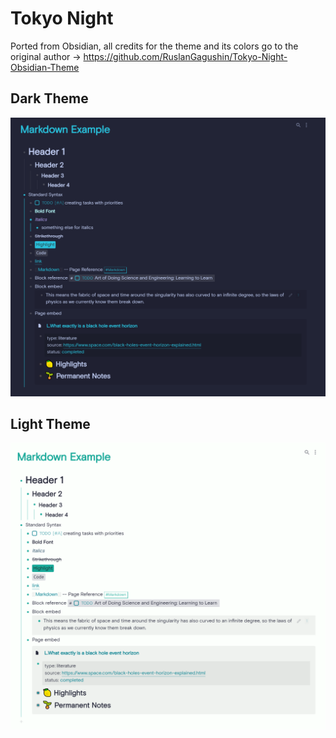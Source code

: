 
# Tokyo Night
Ported from Obsidian, all credits for the theme and its colors go to the original author -> https://github.com/RuslanGagushin/Tokyo-Night-Obsidian-Theme

## Dark Theme
![](tokyo-night-2.png)

## Light Theme
![](tokyo-day1.png)
